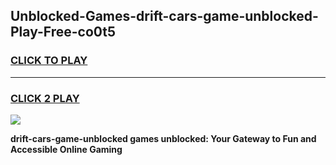 
## Unblocked-Games-drift-cars-game-unblocked-Play-Free-co0t5
<h3>
<a href="https://premium76.site?title=drift-cars-game-unblocked&ref=23A">CLICK TO PLAY</a></h3>
<hr>

<h3>
<a href="https://premium76.site?title=drift-cars-game-unblocked&ref=23A">CLICK 2 PLAY</a>
  
</h3>

<a href="https://premium76.site?title=drift-cars-game-unblocked&ref=23A"><img src="https://clearcache.store/games.png"></a>


**drift-cars-game-unblocked games unblocked: Your Gateway to Fun and Accessible Online Gaming**
